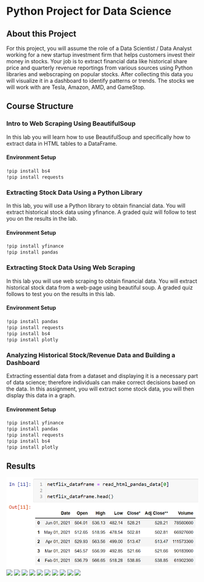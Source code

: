 
# Python Project for Data Science

## About this Project

For this project, you will assume the role of a Data Scientist / Data Analyst working for a new startup investment firm that helps customers invest their money in stocks. Your job is to extract financial data like historical share price and quarterly revenue reportings from various sources using Python libraries and webscraping on popular stocks. After collecting this data you will visualize it in a dashboard to identify patterns or trends. The stocks we will work with are Tesla, Amazon, AMD, and GameStop.

## Course Structure

###  Intro to Web Scraping Using BeautifulSoup

In this lab you will learn how to use BeautifulSoup and specifically how to extract data in HTML tables to a DataFrame.

#### Environment Setup
    !pip install bs4
    !pip install requests

###  Extracting Stock Data Using a Python Library
In this lab, you will use a Python library to obtain financial data. You will extract historical stock data using yfinance. A graded quiz will follow to test you on the results in the lab.

#### Environment Setup

    !pip install yfinance
    !pip install pandas

###  Extracting Stock Data Using Web Scraping
In this lab you will use web scraping to obtain financial data. You will extract historical stock data from a web-page using beautiful soup. A graded quiz follows to test you on the results in this lab.

#### Environment Setup
    !pip install pandas
    !pip install requests
    !pip install bs4
    !pip install plotly

###  Analyzing Historical Stock/Revenue Data and Building a Dashboard
Extracting essential data from a dataset and displaying it is a necessary part of data science; therefore individuals can make correct decisions based on the data. In this assignment, you will extract some stock data, you will then display this data in a graph.

#### Environment Setup

    !pip install yfinance
    !pip install pandas
    !pip install requests
    !pip install bs4
    !pip install plotly

## Results

<img src="https://raw.githubusercontent.com/guinatel/IBM-Data-Analyst-Professional/main/Python%20Project%20for%20Data%20Science/IMG/netflix%20stocks.png" width="600" height="auto">
<img src="https://raw.githubusercontent.com/guinatel/IBM-Data-Analyst-Professional/main/Python%20Project%20for%20Data%20Science/IMG/amazon%20stocks.png width="600" height="auto">
<img src="https://raw.githubusercontent.com/guinatel/IBM-Data-Analyst-Professional/main/Python%20Project%20for%20Data%20Science/IMG/amd%20stocks.png width="600" height="auto">
<img src="https://raw.githubusercontent.com/guinatel/IBM-Data-Analyst-Professional/main/Python%20Project%20for%20Data%20Science/IMG/apple%20stocks.png width="600" height="auto">
<img src="https://raw.githubusercontent.com/guinatel/IBM-Data-Analyst-Professional/main/Python%20Project%20for%20Data%20Science/IMG/apple%20stocks%20graph.png width="600" height="auto">
<img src="https://raw.githubusercontent.com/guinatel/IBM-Data-Analyst-Professional/main/Python%20Project%20for%20Data%20Science/IMG/apple%20dividends.png width="600" height="auto">
<img src="https://raw.githubusercontent.com/guinatel/IBM-Data-Analyst-Professional/main/Python%20Project%20for%20Data%20Science/IMG/tesla%20stocks.png width="600" height="auto">
<img src="https://raw.githubusercontent.com/guinatel/IBM-Data-Analyst-Professional/main/Python%20Project%20for%20Data%20Science/IMG/tesla%20revenue.png width="600" height="auto">
<img src="https://raw.githubusercontent.com/guinatel/IBM-Data-Analyst-Professional/main/Python%20Project%20for%20Data%20Science/IMG/tesla%20stock%20graph.png width="600" height="auto">
<img src="https://raw.githubusercontent.com/guinatel/IBM-Data-Analyst-Professional/main/Python%20Project%20for%20Data%20Science/IMG/gamestop%20stocks.png width="600" height="auto">
<img src="https://raw.githubusercontent.com/guinatel/IBM-Data-Analyst-Professional/main/Python%20Project%20for%20Data%20Science/IMG/gamestop%20stock%20graph.png width="600" height="auto">

